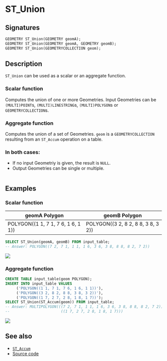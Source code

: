 # ST_Union

## Signatures

```sql
GEOMETRY ST_Union(GEOMETRY geomA);
GEOMETRY ST_Union(GEOMETRY geomA, GEOMETRY geomB);
GEOMETRY ST_Union(GEOMETRYCOLLECTION geom);
```

## Description

`ST_Union` can be used as a scalar or an aggregate function.

### Scalar function

Computes the union of one or more Geometries.
Input Geometries can be `(MULTI)POINT`s, `(MULTI)LINESTRING`s, `(MULTI)POLYGON`s or `GEOMETRYCOLLECTION`s.

### Aggregate function
Computes the union of a set of Geometries.
`geom` is a `GEOMETRYCOLLECTION` resulting from an `ST_Accum` operation on a table.

### In both cases:
  * If no input Geometriy is given, the result is `NULL`.
  * Output Geometries can be single or multiple.

```{include} sfs-1-2-1.md
```

## Examples

### Scalar function

| geomA Polygon                      | geomB Polygon                      |
|------------------------------------|------------------------------------|
| POLYGON((1 1, 7 1, 7 6, 1 6, 1 1)) | POLYGON((3 2, 8 2, 8 8, 3 8, 3 2)) |

```sql
SELECT ST_Union(geomA, geomB) FROM input_table;
-- Answer: POLYGON((7 2, 7 1, 1 1, 1 6, 3 6, 3 8, 8 8, 8 2, 7 2))
```

<img class="displayed" src="../ST_Union_1.png"/>

### Aggregate function

```sql
CREATE TABLE input_table(geom POLYGON);
INSERT INTO input_table VALUES
     ('POLYGON((1 1, 7 1, 7 6, 1 6, 1 1))'),
     ('POLYGON((3 2, 8 2, 8 8, 3 8, 3 2))'),
     ('POLYGON((1 7, 2 7, 2 8, 1 8, 1 7))');
SELECT ST_Union(ST_Accum(geom)) FROM input_table;
-- Answer: MULTIPOLYGON(((7 2, 7 1, 1 1, 1 6, 3 6, 3 8, 8 8, 8 2, 7 2)),
--                       ((1 7, 2 7, 2 8, 1 8, 1 7)))
```

<img class="displayed" src="../ST_Union_2.png"/>

## See also

* [`ST_Accum`](../ST_Accum)
* <a href="https://github.com/orbisgis/h2gis/blob/master/h2gis-functions/src/main/java/org/h2gis/functions/spatial/operators/ST_Union.java" target="_blank">Source code</a>
